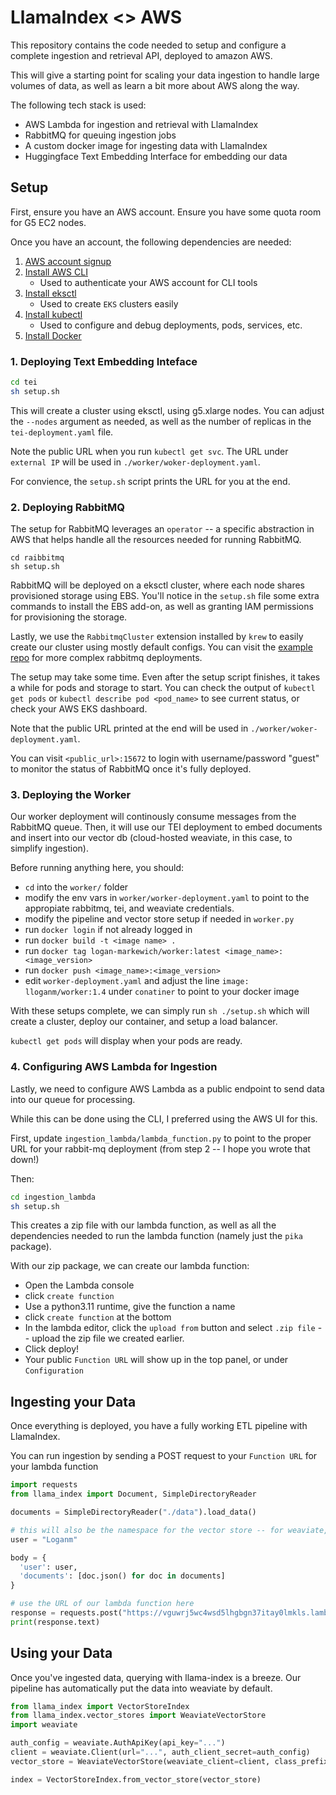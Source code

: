 # LlamaIndex <> AWS

This repository contains the code needed to setup and configure a complete ingestion and retrieval API, deployed to amazon AWS.

This will give a starting point for scaling your data ingestion to handle large volumes of data, as well as learn a bit more about AWS along the way.

The following tech stack is used:
- AWS Lambda for ingestion and retrieval with LlamaIndex
- RabbitMQ for queuing ingestion jobs
- A custom docker image for ingesting data with LlamaIndex
- Huggingface Text Embedding Interface for embedding our data

## Setup

First, ensure you have an AWS account. Ensure you have some quota room for G5 EC2 nodes.

Once you have an account, the following dependencies are needed:
1. [AWS account signup](https://portal.aws.amazon.com/billing/signup#/start/email) 
2. [Install AWS CLI](https://docs.aws.amazon.com/eks/latest/userguide/setting-up.html)
    - Used to authenticate your AWS account for CLI tools
3. [Install eksctl](https://eksctl.io/installation/)
    - Used to create `EKS` clusters easily
4. [Install kubectl](https://docs.aws.amazon.com/eks/latest/userguide/install-kubectl.html)
    - Used to configure and debug deployments, pods, services, etc.
5. [Install Docker](https://www.docker.com/products/docker-desktop/)

### 1. Deploying Text Embedding Inteface

```bash
cd tei
sh setup.sh
```

This will create a cluster using eksctl, using g5.xlarge nodes. You can adjust the `--nodes` argument as needed, as well as the number of replicas in the `tei-deployment.yaml` file.

Note the public URL when you run `kubectl get svc`. The URL under `external IP` will be used in `./worker/woker-deployment.yaml`.

For convience, the `setup.sh` script prints the URL for you at the end.

### 2. Deploying RabbitMQ

The setup for RabbitMQ leverages an `operator` -- a specific abstraction in AWS that helps handle all the resources needed for running RabbitMQ.

```
cd raibbitmq
sh setup.sh
```

RabbitMQ will be deployed on a eksctl cluster, where each node shares provisioned storage using EBS. You'll notice in the `setup.sh` file some extra commands to install the EBS add-on, as well as granting IAM permissions for provisioning the storage.

Lastly, we use the `RabbitmqCluster` extension installed by `krew` to easily create our cluster using mostly default configs. You can visit the [example repo]() for more complex rabbitmq deployments.

The setup may take some time. Even after the setup script finishes, it takes a while for pods and storage to start. You can check the output of `kubectl get pods` or `kubectl describe pod <pod_name>` to see current status, or check your AWS EKS dashboard.

Note that the public URL printed at the end will be used in `./worker/woker-deployment.yaml`.

You can visit `<public_url>:15672` to login with username/password "guest" to monitor the status of RabbitMQ once it's fully deployed.

### 3. Deploying the Worker

Our worker deployment will continously consume messages from the RabbitMQ queue. Then, it will use our TEI deployment to embed documents and insert into our vector db (cloud-hosted weaviate, in this case, to simplify ingestion).

Before running anything here, you should:

- `cd` into the `worker/` folder
- modify the env vars in `worker/worker-deployment.yaml` to point to the appropiate rabbitmq, tei, and weaviate credentials.
- modify the pipeline and vector store setup if needed in `worker.py`
- run `docker login` if not already logged in
- run `docker build -t <image name> .`
- run `docker tag logan-markewich/worker:latest <image_name>:<image_version>`
- run `docker push <image_name>:<image_version>`
- edit `worker-deployment.yaml` and adjust the line `image: lloganm/worker:1.4` under `conatiner` to point to your docker image

With these setups complete, we can simply run `sh ./setup.sh` which will create a cluster, deploy our container, and setup a load balancer.

`kubectl get pods` will display when your pods are ready.

### 4. Configuring AWS Lambda for Ingestion

Lastly, we need to configure AWS Lambda as a public endpoint to send data into our queue for processing.

While this can be done using the CLI, I preferred using the AWS UI for this.

First, update `ingestion_lambda/lambda_function.py` to point to the proper URL for your rabbit-mq deployment (from step 2 -- I hope you wrote that down!)

Then:

```bash
cd ingestion_lambda
sh setup.sh
```

This creates a zip file with our lambda function, as well as all the dependencies needed to run the lambda function (namely just the `pika` package).

With our zip package, we can create our lambda function:

- Open the Lambda console
- click `create function`
- Use a python3.11 runtime, give the function a name
- click `create function` at the bottom
- In the lambda editor, click the `upload from` button and select `.zip file` -- upload the zip file we created earlier.
- Click deploy!
- Your public `Function URL` will show up in the top panel, or under `Configuration`


## Ingesting your Data

Once everything is deployed, you have a fully working ETL pipeline with LlamaIndex. 

You can run ingestion by sending a POST request to your `Function URL` for your lambda function

```python
import requests
from llama_index import Document, SimpleDirectoryReader

documents = SimpleDirectoryReader("./data").load_data()

# this will also be the namespace for the vector store -- for weaviate, it needs to start with a captial and only alpha-numeric
user = "Loganm" 

body = {
  'user': user,
  'documents': [doc.json() for doc in documents]
}

# use the URL of our lambda function here
response = requests.post("https://vguwrj5wc4wsd5lhgbgn37itay0lmkls.lambda-url.us-east-1.on.aws/", json=body)
print(response.text)
```

## Using your Data

Once you've ingested data, querying with llama-index is a breeze. Our pipeline has automatically put the data into weaviate by default.

```python
from llama_index import VectorStoreIndex
from llama_index.vector_stores import WeaviateVectorStore
import weaviate

auth_config = weaviate.AuthApiKey(api_key="...")
client = weaviate.Client(url="...", auth_client_secret=auth_config)
vector_store = WeaviateVectorStore(weaviate_client=client, class_prefix="Loganm")

index = VectorStoreIndex.from_vector_store(vector_store)
```
